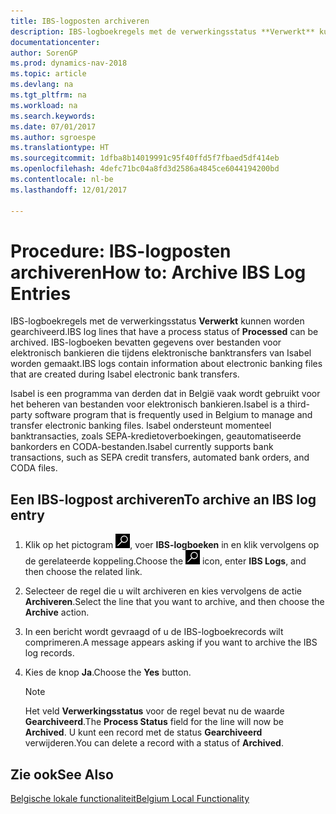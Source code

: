 ```yaml
---
title: IBS-logposten archiveren
description: IBS-logboekregels met de verwerkingsstatus **Verwerkt** kunnen worden gearchiveerd. IBS-logboeken bevatten gegevens over bestanden voor elektronisch bankieren die tijdens elektronische banktransfers van Isabel worden gemaakt.
documentationcenter: 
author: SorenGP
ms.prod: dynamics-nav-2018
ms.topic: article
ms.devlang: na
ms.tgt_pltfrm: na
ms.workload: na
ms.search.keywords: 
ms.date: 07/01/2017
ms.author: sgroespe
ms.translationtype: HT
ms.sourcegitcommit: 1dfba8b14019991c95f40ffd5f7fbaed5df414eb
ms.openlocfilehash: 4defc71bc04a8fd3d2586a4845ce6044194200bd
ms.contentlocale: nl-be
ms.lasthandoff: 12/01/2017

---
```

# <a name="how-to-archive-ibs-log-entries"></a><span data-ttu-id="de0a0-104">Procedure: IBS-logposten archiveren</span><span class="sxs-lookup"><span data-stu-id="de0a0-104">How to: Archive IBS Log Entries</span></span>
<span data-ttu-id="de0a0-105">IBS-logboekregels met de verwerkingsstatus **Verwerkt** kunnen worden gearchiveerd.</span><span class="sxs-lookup"><span data-stu-id="de0a0-105">IBS log lines that have a process status of **Processed** can be archived.</span></span> <span data-ttu-id="de0a0-106">IBS-logboeken bevatten gegevens over bestanden voor elektronisch bankieren die tijdens elektronische banktransfers van Isabel worden gemaakt.</span><span class="sxs-lookup"><span data-stu-id="de0a0-106">IBS logs contain information about electronic banking files that are created during Isabel electronic bank transfers.</span></span>  

<span data-ttu-id="de0a0-107">Isabel is een programma van derden dat in België vaak wordt gebruikt voor het beheren van bestanden voor elektronisch bankieren.</span><span class="sxs-lookup"><span data-stu-id="de0a0-107">Isabel is a third-party software program that is frequently used in Belgium to manage and transfer electronic banking files.</span></span> <span data-ttu-id="de0a0-108">Isabel ondersteunt momenteel banktransacties, zoals SEPA-kredietoverboekingen, geautomatiseerde bankorders en CODA-bestanden.</span><span class="sxs-lookup"><span data-stu-id="de0a0-108">Isabel currently supports bank transactions, such as SEPA credit transfers, automated bank orders, and CODA files.</span></span>  

## <a name="to-archive-an-ibs-log-entry"></a><span data-ttu-id="de0a0-109">Een IBS-logpost archiveren</span><span class="sxs-lookup"><span data-stu-id="de0a0-109">To archive an IBS log entry</span></span>  

1.  <span data-ttu-id="de0a0-110">Klik op het pictogram ![Zoeken naar pagina of rapport](../../media/ui-search/search_small.png "pictogram Zoeken naar pagina of rapport"), voer **IBS-logboeken** in en klik vervolgens op de gerelateerde koppeling.</span><span class="sxs-lookup"><span data-stu-id="de0a0-110">Choose the ![Search for Page or Report](../../media/ui-search/search_small.png "Search for Page or Report icon") icon, enter **IBS Logs**, and then choose the related link.</span></span>  
2.  <span data-ttu-id="de0a0-111">Selecteer de regel die u wilt archiveren en kies vervolgens de actie **Archiveren**.</span><span class="sxs-lookup"><span data-stu-id="de0a0-111">Select the line that you want to archive, and then choose the **Archive** action.</span></span>  
3.  <span data-ttu-id="de0a0-112">In een bericht wordt gevraagd of u de IBS-logboekrecords wilt comprimeren.</span><span class="sxs-lookup"><span data-stu-id="de0a0-112">A message appears asking if you want to archive the IBS log records.</span></span>  
4.  <span data-ttu-id="de0a0-113">Kies de knop **Ja**.</span><span class="sxs-lookup"><span data-stu-id="de0a0-113">Choose the **Yes** button.</span></span>  

    > [!NOTE]  
    >  <span data-ttu-id="de0a0-114">Het veld **Verwerkingsstatus** voor de regel bevat nu de waarde **Gearchiveerd**.</span><span class="sxs-lookup"><span data-stu-id="de0a0-114">The **Process Status** field for the line will now be **Archived**.</span></span> <span data-ttu-id="de0a0-115">U kunt een record met de status **Gearchiveerd** verwijderen.</span><span class="sxs-lookup"><span data-stu-id="de0a0-115">You can delete a record with a status of **Archived**.</span></span>  

## <a name="see-also"></a><span data-ttu-id="de0a0-116">Zie ook</span><span class="sxs-lookup"><span data-stu-id="de0a0-116">See Also</span></span>  
[<span data-ttu-id="de0a0-117">Belgische lokale functionaliteit</span><span class="sxs-lookup"><span data-stu-id="de0a0-117">Belgium Local Functionality</span></span>](belgium-local-functionality.md)

